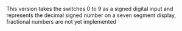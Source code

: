 This version takes the switches 0 to 9 as a signed digital input and 
represents the decimal signed number on a seven segment display, 
fractional numbers are not yet implemented 
